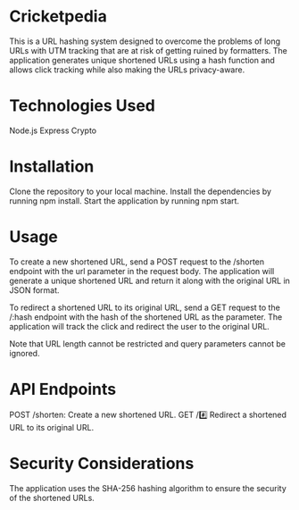 # Cricketpedia

This is a URL hashing system designed to overcome the problems of long URLs with UTM tracking that are at risk of getting ruined by formatters. The application generates unique shortened URLs using a hash function and allows click tracking while also making the URLs privacy-aware.

# Technologies Used
Node.js
Express
Crypto

# Installation
Clone the repository to your local machine.
Install the dependencies by running npm install.
Start the application by running npm start.

# Usage
To create a new shortened URL, send a POST request to the /shorten endpoint with the url parameter in the request body. The application will generate a unique shortened URL and return it along with the original URL in JSON format.

To redirect a shortened URL to its original URL, send a GET request to the /:hash endpoint with the hash of the shortened URL as the parameter. The application will track the click and redirect the user to the original URL.

Note that URL length cannot be restricted and query parameters cannot be ignored.

# API Endpoints
POST /shorten: Create a new shortened URL.
GET /:hash: Redirect a shortened URL to its original URL.

# Security Considerations
The application uses the SHA-256 hashing algorithm to ensure the security of the shortened URLs.







